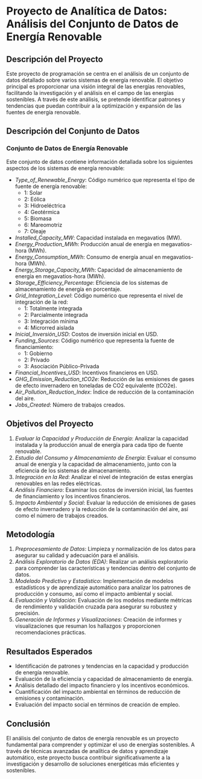 # Proyecto de Analítica de Datos: Análisis del Conjunto de Datos de Energía Renovable

## Descripción del Proyecto

Este proyecto de programación se centra en el análisis de un conjunto de datos detallado sobre varios sistemas de energía renovable. 
El objetivo principal es proporcionar una visión integral de las energías renovables, facilitando la investigación y el análisis en el campo de las energías sostenibles. 
A través de este análisis, se pretende identificar patrones y tendencias que puedan contribuir a la optimización y expansión de las fuentes de energía renovable.

## Descripción del Conjunto de Datos

### Conjunto de Datos de Energía Renovable

Este conjunto de datos contiene información detallada sobre los siguientes aspectos de los sistemas de energía renovable:

- *Type_of_Renewable_Energy*: Código numérico que representa el tipo de fuente de energía renovable:
  - 1: Solar
  - 2: Eólica
  - 3: Hidroeléctrica
  - 4: Geotérmica
  - 5: Biomasa
  - 6: Mareomotriz
  - 7: Oleaje
- *Installed_Capacity_MW*: Capacidad instalada en megavatios (MW).
- *Energy_Production_MWh*: Producción anual de energía en megavatios-hora (MWh).
- *Energy_Consumption_MWh*: Consumo de energía anual en megavatios-hora (MWh).
- *Energy_Storage_Capacity_MWh*: Capacidad de almacenamiento de energía en megavatios-hora (MWh).
- *Storage_Efficiency_Percentage*: Eficiencia de los sistemas de almacenamiento de energía en porcentaje.
- *Grid_Integration_Level*: Código numérico que representa el nivel de integración de la red:
  - 1: Totalmente integrada
  - 2: Parcialmente integrada
  - 3: Integración mínima
  - 4: Microrred aislada
- *Inicial_Inversión_USD*: Costos de inversión inicial en USD.
- *Funding_Sources*: Código numérico que representa la fuente de financiamiento:
  - 1: Gobierno
  - 2: Privado
  - 3: Asociación Público-Privada
- *Financial_Incentives_USD*: Incentivos financieros en USD.
- *GHG_Emission_Reduction_tCO2e*: Reducción de las emisiones de gases de efecto invernadero en toneladas de CO2 equivalente (tCO2e).
- *Air_Pollution_Reduction_Index*: Índice de reducción de la contaminación del aire.
- *Jobs_Created*: Número de trabajos creados.

## Objetivos del Proyecto

1. *Evaluar la Capacidad y Producción de Energía*: Analizar la capacidad instalada y la producción anual de energía para cada tipo de fuente renovable.
2. *Estudio del Consumo y Almacenamiento de Energía*: Evaluar el consumo anual de energía y la capacidad de almacenamiento, junto con la eficiencia de los sistemas de almacenamiento.
3. *Integración en la Red*: Analizar el nivel de integración de estas energías renovables en las redes eléctricas.
4. *Análisis Financiero*: Examinar los costos de inversión inicial, las fuentes de financiamiento y los incentivos financieros.
5. *Impacto Ambiental y Social*: Evaluar la reducción de emisiones de gases de efecto invernadero y la reducción de la contaminación del aire, así como el número de trabajos creados.

## Metodología

1. *Preprocesamiento de Datos*: Limpieza y normalización de los datos para asegurar su calidad y adecuación para el análisis.
2. *Análisis Exploratorio de Datos (EDA)*: Realizar un análisis exploratorio para comprender las características y tendencias dentro del conjunto de datos.
3. *Modelado Predictivo y Estadístico*: Implementación de modelos estadísticos y de aprendizaje automático para analizar los patrones de producción y consumo, así como el impacto ambiental y social.
4. *Evaluación y Validación*: Evaluación de los modelos mediante métricas de rendimiento y validación cruzada para asegurar su robustez y precisión.
5. *Generación de Informes y Visualizaciones*: Creación de informes y visualizaciones que resuman los hallazgos y proporcionen recomendaciones prácticas.

## Resultados Esperados

- Identificación de patrones y tendencias en la capacidad y producción de energía renovable.
- Evaluación de la eficiencia y capacidad de almacenamiento de energía.
- Análisis detallado del impacto financiero y los incentivos económicos.
- Cuantificación del impacto ambiental en términos de reducción de emisiones y contaminación.
- Evaluación del impacto social en términos de creación de empleo.

## Conclusión

El análisis del conjunto de datos de energía renovable es un proyecto fundamental para comprender y optimizar el uso de energías sostenibles. A través de técnicas avanzadas de analítica de datos y aprendizaje automático, este proyecto busca contribuir significativamente a la investigación y desarrollo de soluciones energéticas más eficientes y sostenibles.

